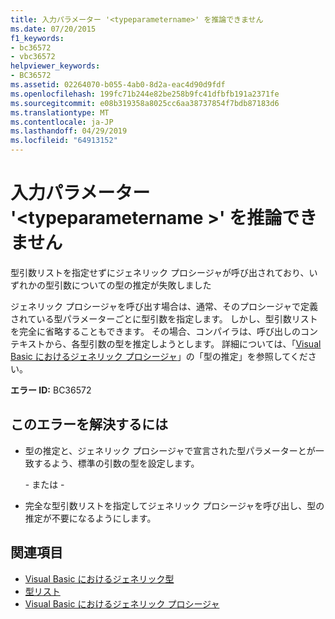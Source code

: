 ```yaml
---
title: 入力パラメーター '<typeparametername>' を推論できません
ms.date: 07/20/2015
f1_keywords:
- bc36572
- vbc36572
helpviewer_keywords:
- BC36572
ms.assetid: 02264070-b055-4ab0-8d2a-eac4d90d9fdf
ms.openlocfilehash: 199fc71b244e82be258b9fc41dfbfb191a2371fe
ms.sourcegitcommit: e08b319358a8025cc6aa38737854f7bdb87183d6
ms.translationtype: MT
ms.contentlocale: ja-JP
ms.lasthandoff: 04/29/2019
ms.locfileid: "64913152"
---
```

# <a name="type-parameter-typeparametername-cannot-be-inferred"></a>入力パラメーター '\<typeparametername >' を推論できません
型引数リストを指定せずにジェネリック プロシージャが呼び出されており、いずれかの型引数についての型の推定が失敗しました  
  
 ジェネリック プロシージャを呼び出す場合は、通常、そのプロシージャで定義されている型パラメーターごとに型引数を指定します。 しかし、型引数リストを完全に省略することもできます。 その場合、コンパイラは、呼び出しのコンテキストから、各型引数の型を推定しようとします。 詳細については、「[Visual Basic におけるジェネリック プロシージャ](../../visual-basic/programming-guide/language-features/data-types/generic-procedures.md)」の「型の推定」を参照してください。  
  
 **エラー ID:** BC36572  
  
## <a name="to-correct-this-error"></a>このエラーを解決するには  
  
- 型の推定と、ジェネリック プロシージャで宣言された型パラメーターとが一致するよう、標準の引数の型を設定します。  
  
     \- または -  
  
- 完全な型引数リストを指定してジェネリック プロシージャを呼び出し、型の推定が不要になるようにします。  
  
## <a name="see-also"></a>関連項目

- [Visual Basic におけるジェネリック型](../../visual-basic/programming-guide/language-features/data-types/generic-types.md)
- [型リスト](../../visual-basic/language-reference/statements/type-list.md)
- [Visual Basic におけるジェネリック プロシージャ](../../visual-basic/programming-guide/language-features/data-types/generic-procedures.md)

